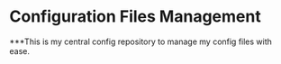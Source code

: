 # Configuration Files Management

***This is my central config repository to manage my config files with ease.
